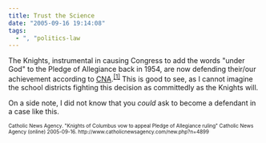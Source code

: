 ```yaml
---
title: Trust the Science
date: "2005-09-16 19:14:08"
tags:
  - ", "politics-law
---
```

<p>The Knights, instrumental in causing Congress to add the words "under God" to the Pledge of Allegiance back in 1954, are now defending their/our achievement according to <a href="http://www.catholicnewsagency.com/">CNA</a>.<sup><a href="http://www.catholicnewsagency.com/new.php?n=4899">[1]</a></sup> This is good to see, as I cannot imagine the school districts fighting this decision as committedly as the Knights will.</p>  <p>On a side note, I did not know that you <em>could</em> ask to become a defendant in a case like this.</p>  <font size="-2"> Catholic News Agency.  "Knights of Columbus vow to appeal Pledge of Allegiance ruling" Catholic News Agency (online) 2005-09-16.  http://www.catholicnewsagency.com/new.php?n=4899 </font>

